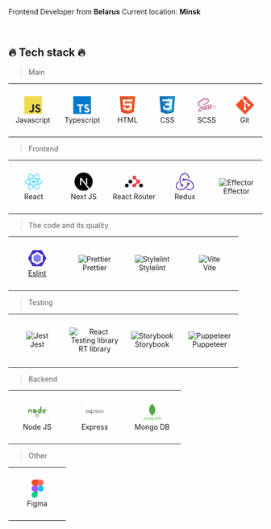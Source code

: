 
Frontend Developer from <b>Belarus</b> 
Current location: <b>Minsk</b>

<br>

<h2 align="left" id="debabin-stack">🔥 Tech stack 🔥</h2>

> Main

<table width='100%'>
  <tr>
    <td align="center" width="100" height="100">
        <img src="https://raw.githubusercontent.com/devicons/devicon/1119b9f84c0290e0f0b38982099a2bd027a48bf1/icons/javascript/javascript-original.svg" width="36" height="36" alt="Javascript" />
      <br>Javascript
    </td>
    <td align="center" width="100" height="100">
        <img src="https://raw.githubusercontent.com/devicons/devicon/6910f0503efdd315c8f9b858234310c06e04d9c0/icons/typescript/typescript-original.svg" width="36" height="36" alt="Typescript" />
      <br>Typescript
    </td>
    <td align="center" width="100" height="100">
        <img src="https://raw.githubusercontent.com/devicons/devicon/6910f0503efdd315c8f9b858234310c06e04d9c0/icons/html5/html5-original.svg" width="36" height="36" alt="HTML" />
      <br>HTML
    </td>
    <td align="center" width="100" height="100">
        <img src="https://raw.githubusercontent.com/devicons/devicon/6910f0503efdd315c8f9b858234310c06e04d9c0/icons/css3/css3-original.svg" width="36" height="36" alt="CSS" />
      <br>CSS
    </td>
    <td align="center" width="100" height="100">
        <img src="https://raw.githubusercontent.com/devicons/devicon/6910f0503efdd315c8f9b858234310c06e04d9c0/icons/sass/sass-original.svg" width="36" height="36" alt="SCSS" />
      <br>SCSS
    </td>
    <td align="center" width="100" height="100">
        <img src="https://raw.githubusercontent.com/devicons/devicon/6910f0503efdd315c8f9b858234310c06e04d9c0/icons/git/git-original.svg" width="36" height="36" alt="Git" />
      <br>Git
    </td>
  </tr> 
</table>

> Frontend

<table width='100%'>
  <tr>
    <td align="center" width="100" height="100">
        <img src="https://raw.githubusercontent.com/devicons/devicon/6910f0503efdd315c8f9b858234310c06e04d9c0/icons/react/react-original.svg" width="36" height="36" alt="React" />
      <br>React
    </td>
    <td align="center" width="100" height="100">
        <img src="https://raw.githubusercontent.com/devicons/devicon/6910f0503efdd315c8f9b858234310c06e04d9c0/icons/nextjs/nextjs-plain.svg" width="36" height="36" alt="Next JS" />
      <br>Next JS
    </td>
    <td align="center" width="100" height="100">
        <img src="https://raw.githubusercontent.com/devicons/devicon/6910f0503efdd315c8f9b858234310c06e04d9c0/icons/reactrouter/reactrouter-original.svg" width="36" height="36" alt="React Router" />
      <br>React Router
    </td>
    <td align="center" width="100" height="100">
        <img src="https://raw.githubusercontent.com/devicons/devicon/6910f0503efdd315c8f9b858234310c06e04d9c0/icons/redux/redux-original.svg" width="36" height="36" alt="Redux" />
      <br>Redux
    </td>
    <td align="center" width="100" height="100">
        <img src="https://effector.dev/favicon.svg" width="36" height="36" alt="Effector" />
      <br>Effector
    </td>
  </tr> 
</table>

> The code and its quality

<table width='100%'>
  <tr>
    <td align="center" width="100" height="100">
    <a href="https://github.com/Squdward/eslint" target="_blank" >
        <img src="https://raw.githubusercontent.com/devicons/devicon/6910f0503efdd315c8f9b858234310c06e04d9c0/icons/eslint/eslint-original.svg" width="36" height="36" alt="Eslint" />
      <br>Eslint
      </a>
    </td>
    <td align="center" width="100" height="100">
        <img src="https://avatars.githubusercontent.com/u/25822731?s=200&v=4" width="36" height="36" alt="Prettier" />
      <br>Prettier
    </td>
    <td align="center" width="100" height="100">
        <img src="https://avatars.githubusercontent.com/u/10076935?s=200&v=4" width="36" height="36" alt="Stylelint" />
      <br>Stylelint
    </td>
    <td align="center" width="100" height="100">
        <img src="https://avatars.githubusercontent.com/u/65625612?s=200&v=4" width="36" height="36" alt="Vite" />
      <br>Vite
    </td>
  </tr> 
</table>

> Testing

<table width='100%'>
  <tr>
     <td align="center" width="100" height="100"> 
        <img src="https://brandeps.com/icon-download/J/Jest-icon-vector-02.svg" width="36" height="36" alt="Jest" />
      <br>Jest
    </td>
    <td align="center" width="100" height="100"> 
        <img src="https://assets.devographics.com/projects/testing_library.png" width="36" height="36" alt="React Testing library" />
      <br>RT library
    </td>
        <td align="center" width="100" height="100"> 
        <img src="https://brandeps.com/icon-download/S/Storybook-icon-vector-02.svg" width="36" height="36" alt="Storybook" />
      <br>Storybook
    </td>
    <td align="center" width="100" height="100"> 
        <img src="https://bestofjs.org/logos/puppeteer.svg" width="36" height="36" alt="Puppeteer" />
      <br>Puppeteer
    </td>
  </tr> 
</table>


> Backend

<table width='100%'>
  <tr>
    <td align="center" width="100" height="100">
        <img src="https://raw.githubusercontent.com/devicons/devicon/6910f0503efdd315c8f9b858234310c06e04d9c0/icons/nodejs/nodejs-plain-wordmark.svg" width="36" height="36" alt="Node JS" />
      <br>Node JS
    </td>
    <td align="center" width="100" height="100">
        <img src="https://raw.githubusercontent.com/devicons/devicon/6910f0503efdd315c8f9b858234310c06e04d9c0/icons/express/express-original-wordmark.svg" width="36" height="36" alt="Express" />
      <br>Express
    </td>
    <td align="center" width="100" height="100">
        <img src="https://raw.githubusercontent.com/devicons/devicon/6910f0503efdd315c8f9b858234310c06e04d9c0/icons/mongodb/mongodb-plain-wordmark.svg" width="36" height="36" alt="Mongo DB" />
      <br>Mongo DB
    </td>
  </tr> 
</table>

> Other

<table width='100%'>
  <tr>
    <td align="center" width="100" height="100">
        <img src="https://raw.githubusercontent.com/devicons/devicon/6910f0503efdd315c8f9b858234310c06e04d9c0/icons/figma/figma-original.svg" width="36" height="36" alt="Node JS" />
      <br>Figma
    </td>
  </tr> 
</table>
